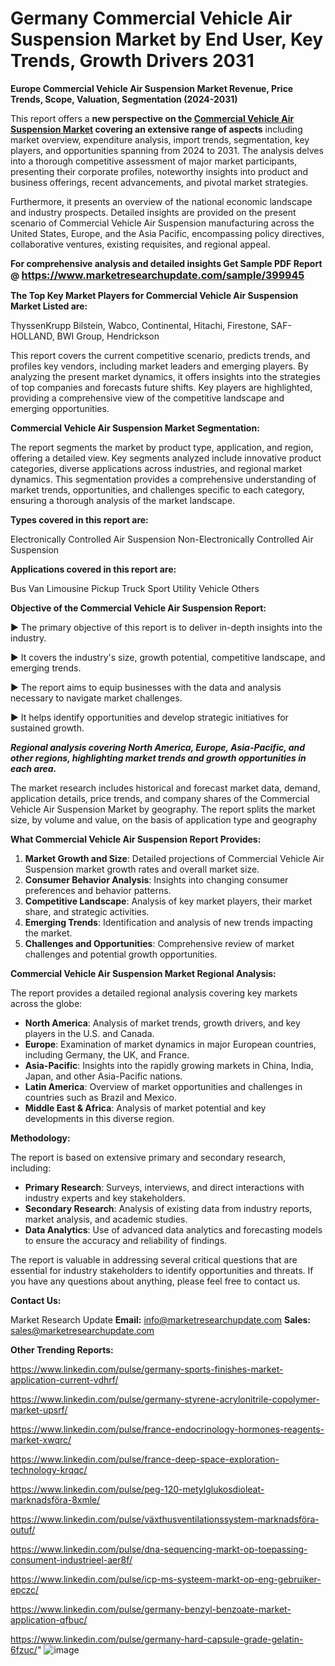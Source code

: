 # Germany Commercial Vehicle Air Suspension Market by End User, Key Trends, Growth Drivers 2031

<strong>Europe Commercial Vehicle Air Suspension Market Revenue, Price Trends, Scope, Valuation, Segmentation (2024-2031)</strong>

This report offers a <strong>new perspective on the <a href=https://www.marketresearchupdate.com/sample/399945>Commercial Vehicle Air Suspension Market</a> covering an extensive range of aspects</strong> including market overview, expenditure analysis, import trends, segmentation, key players, and opportunities spanning from 2024 to 2031. The analysis delves into a thorough competitive assessment of major market participants, presenting their corporate profiles, noteworthy insights into product and business offerings, recent advancements, and pivotal market strategies.

Furthermore, it presents an overview of the national economic landscape and industry prospects. Detailed insights are provided on the present scenario of Commercial Vehicle Air Suspension manufacturing across the United States, Europe, and the Asia Pacific, encompassing policy directives, collaborative ventures, existing requisites, and regional appeal.

<strong>For comprehensive analysis and detailed insights Get Sample PDF Report @ <a href=https://www.marketresearchupdate.com/sample/399945><font size=3 color=#0000ff>https://www.marketresearchupdate.com/sample/399945</font></a></strong>

<strong>The Top Key Market Players for Commercial Vehicle Air Suspension Market Listed are:</strong>

ThyssenKrupp Bilstein, Wabco, Continental, Hitachi, Firestone, SAF-HOLLAND, BWI Group, Hendrickson

This report covers the current competitive scenario, predicts trends, and profiles key vendors, including market leaders and emerging players. By analyzing the present market dynamics, it offers insights into the strategies of top companies and forecasts future shifts. Key players are highlighted, providing a comprehensive view of the competitive landscape and emerging opportunities.

<strong>Commercial Vehicle Air Suspension Market Segmentation:</strong>

The report segments the market by product type, application, and region, offering a detailed view. Key segments analyzed include innovative product categories, diverse applications across industries, and regional market dynamics. This segmentation provides a comprehensive understanding of market trends, opportunities, and challenges specific to each category, ensuring a thorough analysis of the market landscape.

<strong>Types covered in this report are:</strong>

Electronically Controlled Air Suspension
Non-Electronically Controlled Air Suspension

<strong>Applications covered in this report are:</strong>

Bus
Van
Limousine
Pickup Truck
Sport Utility Vehicle
Others

<strong>Objective of the Commercial Vehicle Air Suspension Report:</strong>

▶ The primary objective of this report is to deliver in-depth insights into the industry.

▶ It covers the industry's size, growth potential, competitive landscape, and emerging trends.

▶ The report aims to equip businesses with the data and analysis necessary to navigate market challenges.

▶ It helps identify opportunities and develop strategic initiatives for sustained growth.

<strong><em>Regional analysis covering North America, Europe, Asia-Pacific, and other regions, highlighting market trends and growth opportunities in each area.</em></strong>

The market research includes historical and forecast market data, demand, application details, price trends, and company shares of the Commercial Vehicle Air Suspension Market by geography. The report splits the market size, by volume and value, on the basis of application type and geography

<strong>What Commercial Vehicle Air Suspension Report Provides:</strong>
<ol>
  <li><strong>Market Growth and Size</strong>: Detailed projections of Commercial Vehicle Air Suspension market growth rates and overall market size.</li>
  <li><strong>Consumer Behavior Analysis</strong>: Insights into changing consumer preferences and behavior patterns.</li>
  <li><strong>Competitive Landscape</strong>: Analysis of key market players, their market share, and strategic activities.</li>
  <li><strong>Emerging Trends</strong>: Identification and analysis of new trends impacting the market.</li>
  <li><strong>Challenges and Opportunities</strong>: Comprehensive review of market challenges and potential growth opportunities.</li>
</ol>

<strong>Commercial Vehicle Air Suspension Market Regional Analysis:</strong>

The report provides a detailed regional analysis covering key markets across the globe:
<ul>
  <li><strong>North America</strong>: Analysis of market trends, growth drivers, and key players in the U.S. and Canada.</li>
  <li><strong>Europe</strong>: Examination of market dynamics in major European countries, including Germany, the UK, and France.</li>
  <li><strong>Asia-Pacific</strong>: Insights into the rapidly growing markets in China, India, Japan, and other Asia-Pacific nations.</li>
  <li><strong>Latin America</strong>: Overview of market opportunities and challenges in countries such as Brazil and Mexico.</li>
  <li><strong>Middle East &amp; Africa</strong>: Analysis of market potential and key developments in this diverse region.</li>
</ul>

<strong>Methodology:</strong>

The report is based on extensive primary and secondary research, including:
<ul>
  <li><strong>Primary Research</strong>: Surveys, interviews, and direct interactions with industry experts and key stakeholders.</li>
  <li><strong>Secondary Research</strong>: Analysis of existing data from industry reports, market analysis, and academic studies.</li>
  <li><strong>Data Analytics</strong>: Use of advanced data analytics and forecasting models to ensure the accuracy and reliability of findings.</li>
</ul>
The report is valuable in addressing several critical questions that are essential for industry stakeholders to identify opportunities and threats. If you have any questions about anything, please feel free to contact us.

<strong>Contact Us:</strong>

Market Research Update
<strong>Email:</strong> info@marketresearchupdate.com
<strong>Sales:</strong> sales@marketresearchupdate.com

<strong>Other Trending Reports:</strong>

<a href=https://www.linkedin.com/pulse/germany-sports-finishes-market-application-current-vdhrf/>https://www.linkedin.com/pulse/germany-sports-finishes-market-application-current-vdhrf/</a>

<a href=https://www.linkedin.com/pulse/germany-styrene-acrylonitrile-copolymer-market-upsrf/>https://www.linkedin.com/pulse/germany-styrene-acrylonitrile-copolymer-market-upsrf/</a>

<a href=https://www.linkedin.com/pulse/france-endocrinology-hormones-reagents-market-xwqrc/>https://www.linkedin.com/pulse/france-endocrinology-hormones-reagents-market-xwqrc/</a>

<a href=https://www.linkedin.com/pulse/france-deep-space-exploration-technology-krqqc/>https://www.linkedin.com/pulse/france-deep-space-exploration-technology-krqqc/</a>

<a href=https://www.linkedin.com/pulse/peg-120-metylglukosdioleat-marknadsföra-8xmle/>https://www.linkedin.com/pulse/peg-120-metylglukosdioleat-marknadsföra-8xmle/</a>

<a href=https://www.linkedin.com/pulse/växthusventilationssystem-marknadsföra-outuf/>https://www.linkedin.com/pulse/växthusventilationssystem-marknadsföra-outuf/</a>

<a href=https://www.linkedin.com/pulse/dna-sequencing-markt-op-toepassing-consument-industrieel-aer8f/>https://www.linkedin.com/pulse/dna-sequencing-markt-op-toepassing-consument-industrieel-aer8f/</a>

<a href=https://www.linkedin.com/pulse/icp-ms-systeem-markt-op-eng-gebruiker-epczc/>https://www.linkedin.com/pulse/icp-ms-systeem-markt-op-eng-gebruiker-epczc/</a>

<a href=https://www.linkedin.com/pulse/germany-benzyl-benzoate-market-application-qfbuc/>https://www.linkedin.com/pulse/germany-benzyl-benzoate-market-application-qfbuc/</a>

<a href=https://www.linkedin.com/pulse/germany-hard-capsule-grade-gelatin-6fzuc/>https://www.linkedin.com/pulse/germany-hard-capsule-grade-gelatin-6fzuc/</a>"
![image](https://github.com/user-attachments/assets/ae365fb6-6638-4275-ad73-ae727139930b)
